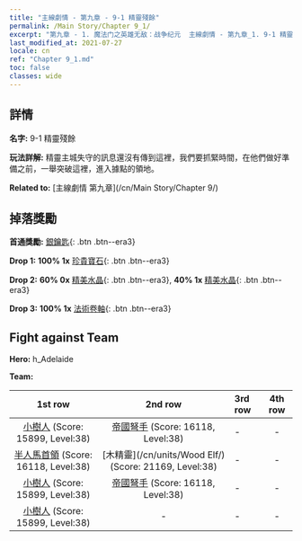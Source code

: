 ```yaml
---
title: "主線劇情 - 第九章 - 9-1 精靈殘餘"
permalink: /Main Story/Chapter 9_1/
excerpt: "第九章 - 1. 魔法门之英雄无敌：战争纪元  主線劇情 - 第九章_1. 9-1 精靈殘餘"
last_modified_at: 2021-07-27
locale: cn
ref: "Chapter 9_1.md"
toc: false
classes: wide
---
```


## 詳情

 **名字:** 9-1 精靈殘餘

 **玩法詳解:** 精靈主城失守的訊息還沒有傳到這裡，我們要抓緊時間，在他們做好準備之前，一舉突破這裡，進入據點的領地。

 **Related to:** [主線劇情 第九章](/cn/Main Story/Chapter 9/)

## 掉落獎勵

 **首通獎勵:** [銀鑰匙](/cn/Items/con_693/){: .btn .btn--era3}

 **Drop 1:** **100% 1x** [珍貴寶石](/cn/Items/mat_30/){: .btn .btn--era3}

 **Drop 2:** **60% 0x** [精美水晶](/cn/Items/mat_24/){: .btn .btn--era3}, **40% 1x** [精美水晶](/cn/Items/mat_24/){: .btn .btn--era3}

 **Drop 3:** **100% 1x** [法術卷軸](/cn/Items/con_694/){: .btn .btn--era3}


## Fight against Team
 **Hero:** h_Adelaide

 **Team:**


  | 1st row | 2nd row | 3rd row | 4th row |
  |:----:|:----:|:----|:----:|
  | [小樹人](/cn/units/Treant/) (Score: 15899, Level:38)  | [帝國弩手](/cn/units/Marksman/) (Score: 16118, Level:38)  | - | - |
  | [半人馬首領](/cn/units/Centaur/) (Score: 16118, Level:38)  | [木精靈](/cn/units/Wood Elf/) (Score: 21169, Level:38)  | - | - |
  | [小樹人](/cn/units/Treant/) (Score: 15899, Level:38)  | [帝國弩手](/cn/units/Marksman/) (Score: 16118, Level:38)  | - | - |
  | [小樹人](/cn/units/Treant/) (Score: 15899, Level:38)  | - | - | - |



